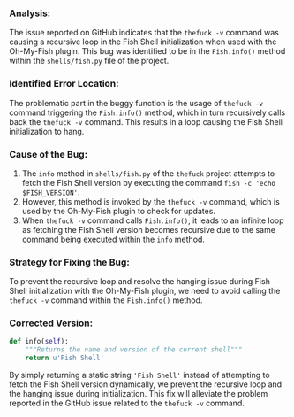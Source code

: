 ### Analysis:
The issue reported on GitHub indicates that the `thefuck -v` command was causing a recursive loop in the Fish Shell initialization when used with the Oh-My-Fish plugin. This bug was identified to be in the `Fish.info()` method within the `shells/fish.py` file of the project.

### Identified Error Location:
The problematic part in the buggy function is the usage of `thefuck -v` command triggering the `Fish.info()` method, which in turn recursively calls back the `thefuck -v` command. This results in a loop causing the Fish Shell initialization to hang.

### Cause of the Bug:
1. The `info` method in `shells/fish.py` of the `thefuck` project attempts to fetch the Fish Shell version by executing the command `fish -c 'echo $FISH_VERSION'`.
2. However, this method is invoked by the `thefuck -v` command, which is used by the Oh-My-Fish plugin to check for updates.
3. When `thefuck -v` command calls `Fish.info()`, it leads to an infinite loop as fetching the Fish Shell version becomes recursive due to the same command being executed within the `info` method.

### Strategy for Fixing the Bug:
To prevent the recursive loop and resolve the hanging issue during Fish Shell initialization with the Oh-My-Fish plugin, we need to avoid calling the `thefuck -v` command within the `Fish.info()` method.

### Corrected Version:
```python
def info(self):
    """Returns the name and version of the current shell"""
    return u'Fish Shell'
```

By simply returning a static string `'Fish Shell'` instead of attempting to fetch the Fish Shell version dynamically, we prevent the recursive loop and the hanging issue during initialization. This fix will alleviate the problem reported in the GitHub issue related to the `thefuck -v` command.